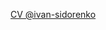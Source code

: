 [CV @ivan-sidorenko](https://ivan-sidorenko.github.io/rsschool-cv/blob/rsschool-cv-html/index.html)
